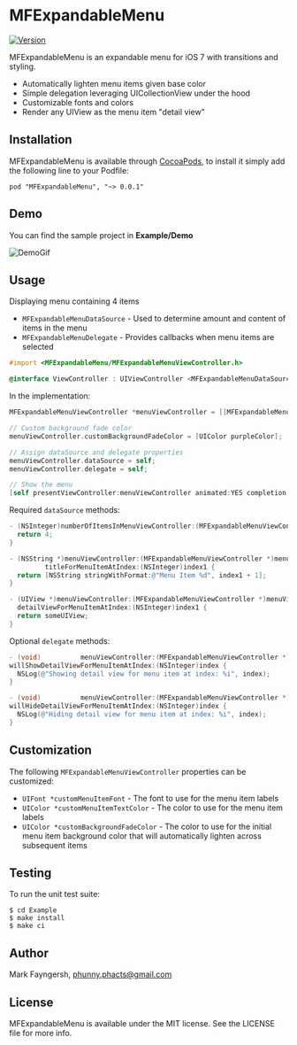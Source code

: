 # MFExpandableMenu

[![Version](http://cocoapod-badges.herokuapp.com/v/MFExpandableMenu/badge.png)](http://cocoadocs.org/docsets/MFExpandableMenu)

MFExpandableMenu is an expandable menu for iOS 7 with transitions and styling.

- Automatically lighten menu items given base color
- Simple delegation leveraging UICollectionView under the hood
- Customizable fonts and colors
- Render any UIView as the menu item "detail view"

## Installation

MFExpandableMenu is available through [CocoaPods](http://cocoapods.org), to install
it simply add the following line to your Podfile:

    pod "MFExpandableMenu", "~> 0.0.1"

## Demo

You can find the sample project in **Example/Demo**

![DemoGif](https://dl.dropboxusercontent.com/u/1803181/ExpandableMenuGif.gif)

## Usage

Displaying menu containing 4 items

- `MFExpandableMenuDataSource` - Used to determine amount and content of items in the menu
- `MFExpandableMenuDelegate` - Provides callbacks when menu items are selected

```objective-c
#import <MFExpandableMenu/MFExpandableMenuViewController.h>

@interface ViewController : UIViewController <MFExpandableMenuDataSource, MFExpandableMenuDelegate>
```

In the implementation:

```objective-c
MFExpandableMenuViewController *menuViewController = [[MFExpandableMenuViewController alloc] init];

// Custom background fade color
menuViewController.customBackgroundFadeColor = [UIColor purpleColor];

// Assign dataSource and delegate properties
menuViewController.dataSource = self;
menuViewController.delegate = self;

// Show the menu
[self presentViewController:menuViewController animated:YES completion:nil];
```

Required `dataSource` methods:

```objective-c
- (NSInteger)numberOfItemsInMenuViewController:(MFExpandableMenuViewController *)menuViewController {
  return 4;
}

- (NSString *)menuViewController:(MFExpandableMenuViewController *)menuViewController
         titleForMenuItemAtIndex:(NSInteger)index1 {
  return [NSString stringWithFormat:@"Menu Item %d", index1 + 1];
}

- (UIView *)menuViewController:(MFExpandableMenuViewController *)menuViewController
  detailViewForMenuItemAtIndex:(NSInteger)index1 {
  return someUIView;
}
```

Optional `delegate` methods:

```objective-c
- (void)          menuViewController:(MFExpandableMenuViewController *)menuViewController
willShowDetailViewForMenuItemAtIndex:(NSInteger)index {
  NSLog(@"Showing detail view for menu item at index: %i", index);
}

- (void)          menuViewController:(MFExpandableMenuViewController *)menuViewController
willHideDetailViewForMenuItemAtIndex:(NSInteger)index {
  NSLog(@"Hiding detail view for menu item at index: %i", index);
}
```

## Customization

The following `MFExpandableMenuViewController` properties can be customized:

- `UIFont *customMenuItemFont` - The font to use for the menu item labels
- `UIColor *customMenuItemTextColor` - The color to use for the menu item labels
- `UIColor *customBackgroundFadeColor` - The color to use for the initial menu item background color that will automatically lighten across subsequent items

## Testing

To run the unit test suite:

    $ cd Example
    $ make install
    $ make ci

## Author

Mark Fayngersh, phunny.phacts@gmail.com

## License

MFExpandableMenu is available under the MIT license. See the LICENSE file for more info.

